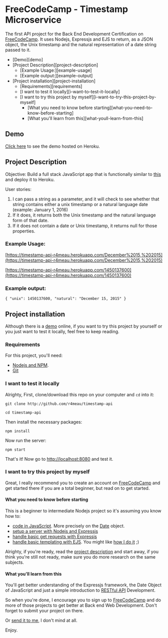 # FreeCodeCamp - Timestamp Microservice

The first API project for the Back End Development Certification on [FreeCodeCamp](https://freecodecamp.com). It uses Nodejs, Expressjs and EJS to return, as a JSON object, the Unix timestamp and the natural representation of a date string passed to it.

<!-- MarkdownTOC depth=4 -->

- [Demo][demo]
- [Project Description][project-description]
	- [Example Usage:][example-usage]
	- [Example output:][example-output]
- [Project installation][project-installation]
	- [Requirements][requirements]
	- [I want to test it locally][i-want-to-test-it-locally]
	- [I want to try this project by myself][i-want-to-try-this-project-by-myself]
		- [What you need to know before starting][what-you-need-to-know-before-starting]
		- [What you'll learn from this][what-youll-learn-from-this]

<!-- /MarkdownTOC -->



## Demo
[Click here](https://timestamp-api-r4meau.herokuapp.com/) to see the demo hosted on Heroku.

## Project Description

Objective: Build a full stack JavaScript app that is functionally similar to [this](https://timestamp-ms.herokuapp.com/) and deploy it to Heroku.

User stories:

1. I can pass a string as a parameter, and it will check to see whether that string contains
either a unix timestamp or a natural language date (example: January 1, 2016)
2. If it does, it returns both the Unix timestamp and the natural language form of that date.
3. If it does not contain a date or Unix timestamp, it returns null for those properties.

### Example Usage:

[https://timestamp-api-r4meau.herokuapp.com/December%2015,%202015](https://timestamp-api-r4meau.herokuapp.com/December%2015,%202015)

[https://timestamp-api-r4meau.herokuapp.com/1450137600](https://timestamp-api-r4meau.herokuapp.com/1450137600)

### Example output:

	{ "unix": 1450137600, "natural": "December 15, 2015" }

## Project installation

Although there is a [demo](https://timestamp-api-r4meau.herokuapp.com) online, if you want to try this project by yourself or you just want to test it locally, feel free to keep reading.

### Requirements

For this project, you'll need:
* [Nodejs and NPM](https://nodejs.org/en/).
* [Git](https://git-scm.com/)

### I want to test it locally

Alrighty, First, clone/download this repo on your computer and `cd` into it:

	git clone http://github.com/r4meau/timestamp-api

	cd timestamp-api

Then install the necessary packages:

	npm install

Now run the server:

	npm start

That's it! Now go to [http://localhost:8080](http://localhost:8080) and test it.

### I want to try this project by myself

Great, I really recommend you to create an account on [FreeCodeCamp](https://freecodecamp.com) and get started there if you are a total beginner, but read on to get started.

#### What you need to know before starting

This is a beginner to intermediate Nodejs project so it's assuming you know how to:

* [code in JavaScript](https://developer.mozilla.org/en-US/docs/Web/JavaScript/Guide/Introduction). More precisely on the [Date](https://developer.mozilla.org/en-US/docs/Web/JavaScript/Reference/Global_Objects/Date) object.
* [setup a server with Nodejs and Expressjs](https://expressjs.com/en/starter/hello-world.html)
* [handle basic get requests with Expressjs](https://expressjs.com/en/starter/basic-routing.html)
* [handle basic templating with EJS](https://scotch.io/tutorials/use-ejs-to-template-your-node-application). You might like [how I do it](https://github.com/R4meau/timestamp-api/blob/master/server.js#L5) ;)

Alrighty, if you're ready, read the [project description](#project-description) and start away, if you think you're still not ready, make sure you do more research on the same subjects.

#### What you'll learn from this

You'll get better understanding of the Expressjs framework, the Date Object of JavaScript and just a simple introduction to [RESTful API](https://devcenter.heroku.com/articles/mean-apps-restful-api) Development.

So when you're done, I encourage you to sign up to [FreeCodeCamp](https://freecodecamp.com) and do more of those projects to get better at Back end Web Development. Don't forget to submit your project on there.

Or [send it to me](mailto:nick@rameau.me), I don't mind at all.

Enjoy.
